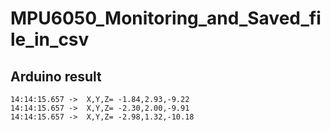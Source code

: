 # MPU6050_Monitoring_and_Saved_file_in_csv

## Arduino result 
```
14:14:15.657 ->  X,Y,Z= -1.84,2.93,-9.22
14:14:15.657 ->  X,Y,Z= -2.30,2.00,-9.91
14:14:15.657 ->  X,Y,Z= -2.98,1.32,-10.18
```
